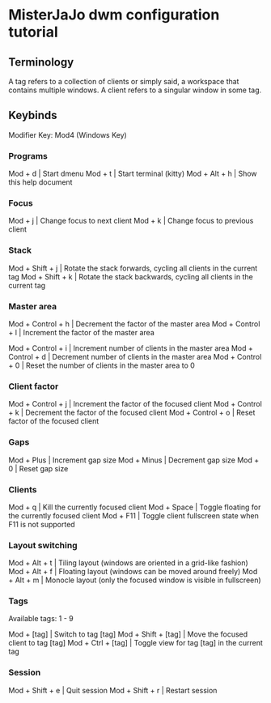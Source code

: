 # MisterJaJo dwm configuration tutorial

## Terminology

A tag refers to a collection of clients or simply said, a workspace that contains multiple windows.
A client refers to a singular window in some tag.

## Keybinds

Modifier Key: Mod4 (Windows Key)


### Programs

Mod + d            | Start dmenu
Mod + t            | Start terminal (kitty)
Mod + Alt + h      | Show this help document

### Focus

Mod + j            | Change focus to next client
Mod + k            | Change focus to previous client

### Stack

Mod + Shift + j    | Rotate the stack forwards, cycling all clients in the current tag
Mod + Shift + k    | Rotate the stack backwards, cycling all clients in the current tag

### Master area

Mod + Control + h  | Decrement the factor of the master area
Mod + Control + l  | Increment the factor of the master area

Mod + Control + i  | Increment number of clients in the master area
Mod + Control + d  | Decrement number of clients in the master area
Mod + Control + 0  | Reset the number of clients in the master area to 0

### Client factor

Mod + Control + j  | Increment the factor of the focused client
Mod + Control + k  | Decrement the factor of the focused client
Mod + Control + o  | Reset factor of the focused client

### Gaps

Mod + Plus         | Increment gap size
Mod + Minus        | Decrement gap size
Mod + 0            | Reset gap size

### Clients

Mod + q            | Kill the currently focused client
Mod + Space        | Toggle floating for the currently focused client
Mod + F11          | Toggle client fullscreen state when F11 is not supported

### Layout switching

Mod + Alt + t     | Tiling layout (windows are oriented in a grid-like fashion)
Mod + Alt + f     | Floating layout (windows can be moved around freely)
Mod + Alt + m     | Monocle layout (only the focused window is visible in fullscreen)

### Tags

Available tags: 1 - 9

Mod + [tag]         | Switch to tag [tag]
Mod + Shift + [tag] | Move the focused client to tag [tag]
Mod + Ctrl + [tag]  | Toggle view for tag [tag] in the current tag

### Session

Mod + Shift + e    | Quit session
Mod + Shift + r    | Restart session
